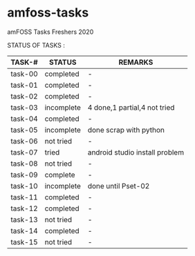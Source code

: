 # amfoss-tasks
amFOSS Tasks Freshers 2020

STATUS OF TASKS :

| TASK-#          | STATUS                | REMARKS                       |
| --------------- |-----------------------| ------------------------------|
| task-00         | completed             | -                             |
| task-01         | completed             | -                             |
| task-02         | completed             | -                             |
| task-03         | incomplete            | 4 done,1 partial,4 not tried  |  
| task-04         | completed             | -                             |
| task-05         | incomplete            |done scrap with python         |
| task-06         | not tried             |  -                            |
| task-07         | tried                 |android studio install problem |
| task-08         | not tried             |   -                           |
| task-09         | complete              |    -                          |
| task-10         | incomplete            |done until Pset-02             |
| task-11         | completed             |     -                         |
| task-12         | completed             |      -                        |
| task-13         | not tried             |       -                       |
| task-14         | completed             |        -                      |
| task-15         | not tried             |         -                     |
